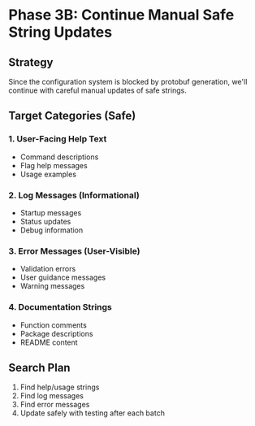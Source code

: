 # Phase 3B: Continue Manual Safe String Updates

## Strategy
Since the configuration system is blocked by protobuf generation, we'll continue with careful manual updates of safe strings.

## Target Categories (Safe)

### 1. User-Facing Help Text
- Command descriptions
- Flag help messages
- Usage examples

### 2. Log Messages (Informational)
- Startup messages
- Status updates
- Debug information

### 3. Error Messages (User-Visible)
- Validation errors
- User guidance messages
- Warning messages

### 4. Documentation Strings
- Function comments
- Package descriptions
- README content

## Search Plan
1. Find help/usage strings
2. Find log messages
3. Find error messages
4. Update safely with testing after each batch